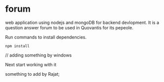 # forum
web application using nodejs and mongoDB for backend devlopment.
It is a question answer forum to be used in Quovantis for its pepeole.

Run commands to install dependencies.

`npm install`


 // adding something by windows

Next start working with it





something to add by Rajat;

